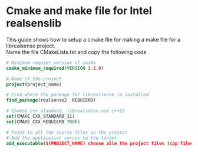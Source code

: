 # Cmake and make file for Intel realsenslib
This guide shows how to setup a cmake file for making a make file for a librealsense project.\
Name the file CMakeLists.txt and copy the following code

```cmake
# Minimum requier version of cmake
cmake_minimum_required(VERSION 3.1.0)

# Name of the project
project(project_name)

# Find where the package for librealsense is installed
find_package(realsense2  REQUIERD)

# Choose c++ standard, librealsense use c++11
set(CMAKE_CXX_STANDARD_11)
set(CMAKE_CXX_REQUIERD TRUE)

# Point to all the source files in the project 
# Add the application surces to the target
add_executable($(PROJECT_NAME) choose alle the project files (cpp files) within the project)
```


